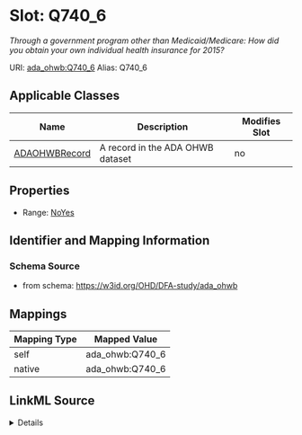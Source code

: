 

# Slot: Q740_6 


_Through a government program other than Medicaid/Medicare: How did you obtain your own individual health insurance for 2015?_





URI: [ada_ohwb:Q740_6](https://w3id.org/OHD/DFA-study/ada_ohwb/Q740_6)
Alias: Q740_6

<!-- no inheritance hierarchy -->





## Applicable Classes

| Name | Description | Modifies Slot |
| --- | --- | --- |
| [ADAOHWBRecord](ADAOHWBRecord.md) | A record in the ADA OHWB dataset |  no  |







## Properties

* Range: [NoYes](NoYes.md)





## Identifier and Mapping Information







### Schema Source


* from schema: https://w3id.org/OHD/DFA-study/ada_ohwb




## Mappings

| Mapping Type | Mapped Value |
| ---  | ---  |
| self | ada_ohwb:Q740_6 |
| native | ada_ohwb:Q740_6 |




## LinkML Source

<details>
```yaml
name: Q740_6
description: 'Through a government program other than Medicaid/Medicare: How did you
  obtain your own individual health insurance for 2015?'
from_schema: https://w3id.org/OHD/DFA-study/ada_ohwb
rank: 1000
alias: Q740_6
domain_of:
- ADA_OHWBRecord
range: NoYes

```
</details>